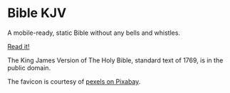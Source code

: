 # Bible KJV
A mobile-ready, static Bible without any bells and whistles.

[Read it!](https://crissequeira89.github.io/bible-kjv/)

The King James Version of The Holy Bible, standard text of 1769, is in the public domain.

The favicon is courtesy of [pexels on Pixabay](https://pixabay.com/photos/bible-blur-book-chapter-close-up-1846174/).